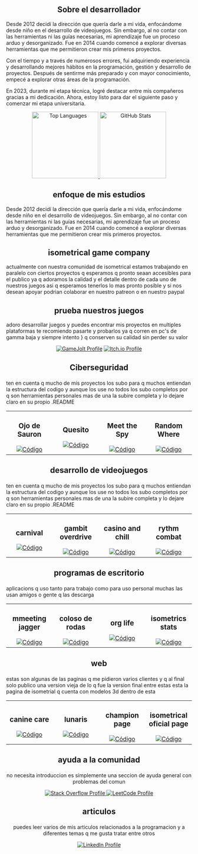 
<!-- Sobre mí -->
<section> <h1 align="center"> Sobre el desarrollador </h1>
  
<p>
    Desde 2012 decidí la dirección que quería darle a mi vida, enfocándome desde niño en el desarrollo de videojuegos. 
    Sin embargo, al no contar con las herramientas ni las guías necesarias, mi aprendizaje fue un proceso arduo y 
    desorganizado. Fue en 2014 cuando comencé a explorar diversas herramientas que me permitieron crear mis primeros 
    proyectos.
</p>
  
<p>
    Con el tiempo y a través de numerosos errores, fui adquiriendo experiencia y desarrollando mejores hábitos en la 
    programación, gestión y desarrollo de proyectos. Después de sentirme más preparado y con mayor conocimiento, empecé 
    a explorar otras áreas de la programación.
</p>

<p>
    En 2023, durante mi etapa técnica, logré destacar entre mis compañeros gracias a mi dedicación. Ahora, estoy listo 
    para dar el siguiente paso y comenzar mi etapa universitaria.
</p>

</section>

<!--estadisticas github -->
<p align="center">
  
<a href="https://github.com/miguelacaceresrios">
  <img height="180em" src="https://github-readme-stats.vercel.app/api/top-langs/?username=miguelacaceresrios&layout=compact&langs_count=8&theme=dark" alt="Top Languages"/> </a>
  
<a href="https://github.com/miguelacaceresrios">
  <img height="180em" src="https://github-readme-stats-eight-theta.vercel.app/api?username=miguelacaceresrios&show_icons=true&theme=dark&include_all_commits=true&count_private=true" alt="GitHub Stats"/> </a></p> 
 
        
<!-- preparacion academica -->
<section><h1 align="center">enfoque de mis estudios</h1>
  
<p>
    Desde 2012 decidí la dirección que quería darle a mi vida, enfocándome desde niño en el desarrollo de videojuegos. 
    Sin embargo, al no contar con las herramientas ni las guías necesarias, mi aprendizaje fue un proceso arduo y 
    desorganizado. Fue en 2014 cuando comencé a explorar diversas herramientas que me permitieron crear mis primeros 
    proyectos.
</p>
  
</section>

<!-- info relacion proyectos -->
<section>
  
<h1 align="center"> isometrical game company </h1>
  
<p>
   actualmente con nuestra comunidad de isometrical estamos trabajando en paralelo con ciertos proyectos q esperamos q pronto seaan 
   accesibles para el publico ya q adoramos la calidad y el detalle dentro de cada uno de nuestros juegos asi q esperamos tenerlos lo 
   mas pronto posible y si nos desean apoyar podrian colaborar en nuestro patreon o en nuestro paypal
</p>

</section> 




<!-- badges proyectos -->


<section>
  
<h1 align="center"> prueba nuestros juegos </h1>
  
<p>
  adoro desarrollar juegos y puedes encontrar mis proyectos en multiples plataformas 
  te recomiendo pasarte y probarlos ya q corren en pc's de gamma baja y siempre intento }
  q conserven su calidad sin perder su valor 
</p>

<p align=center>
  <a href="https://gamejolt.com/@miguelangelcaceresrios" target="_blank">
    <img src="https://img.shields.io/badge/GameJolt-Profile-blue?style=for-the-badge&logo=gamejolt&logoColor=white" alt="GameJolt Profile"></a>

<a href="https://miguelacaceresrios.itch.io/" target="_blank">
  <img src="https://img.shields.io/badge/Itch.io-Profile-pink?style=for-the-badge&logo=itch.io&logoColor=white" alt="Itch.io Profile"></a> </p>

</section>

<!-- software -->
<section>
  
<h1><p align="center">Ciberseguridad</p></h1>

<p>
  ten en cuenta q mucho de mis proyectos los subo para q muchos entiendan la 
  estructura del codigo y aunque los use no todos los subo completos por q son 
  herramientas personales mas de una la subire completa y lo dejare claro en su 
  propio .README
</p>



      
<div align="center"> <table>  <tr> 
         
<td width="25%"> 
   <h3 align="center">Ojo de Sauron</h3> <div align="center">
      <a href="https://github.com/miguelacaceresrios/screen-logger-" target="_blank">
        <img src="https://img.shields.io/badge/CÓDIGO-ffffff?style=for-the-badge&logo=github&logoColor=black" alt="Código"></a></div></td>

    
<td width="25%">
   <h3 align="center">Quesito</h3>
      <div align="center">
          <a href="" target="_blank">
            <img src="https://img.shields.io/badge/CÓDIGO-ffffff?style=for-the-badge&logo=github&logoColor=black" alt="Código"></a></div></td>


<td width="25%">
   <h3 align="center">Meet the Spy</h3>
      <div align="center">
          <a href="" target="_blank">
            <img src="https://img.shields.io/badge/CÓDIGO-ffffff?style=for-the-badge&logo=github&logoColor=black" alt="Código"></a></div></td>


<td width="25%">
   <h3 align="center">Random Where</h3>
      <div align="center">
          <a href="" target="_blank">
            <img src="https://img.shields.io/badge/CÓDIGO-ffffff?style=for-the-badge&logo=github&logoColor=black" alt="Código"></a></div></td>

</tr></table></p></section>



<!-- videojuegos -->
<section>
  
<h1><p align="center">desarrollo de videojuegos</p></h1>

<p>
  ten en cuenta q mucho de mis proyectos los subo para q muchos entiendan la 
  estructura del codigo y aunque los use no todos los subo completos por q son 
  herramientas personales mas de una la subire completa y lo dejare claro en su 
  propio .README
</p>



      
<div align="center"> <table>  <tr> 
         
<td width="25%"> 
   <h3 align="center">carnival</h3> <div align="center">
      <a href="https://github.com/miguelacaceresrios/screen-logger-" target="_blank">
        <img src="https://img.shields.io/badge/CÓDIGO-ffffff?style=for-the-badge&logo=github&logoColor=black" alt="Código"></a></div></td>

    
<td width="25%">
   <h3 align="center">gambit overdrive</h3>
      <div align="center">
          <a href="" target="_blank">
            <img src="https://img.shields.io/badge/CÓDIGO-ffffff?style=for-the-badge&logo=github&logoColor=black" alt="Código"></a></div></td>


<td width="25%">
   <h3 align="center">casino and chill</h3>
      <div align="center">
          <a href="" target="_blank">
            <img src="https://img.shields.io/badge/CÓDIGO-ffffff?style=for-the-badge&logo=github&logoColor=black" alt="Código"></a></div></td>


<td width="25%">
   <h3 align="center">rythm combat</h3>
      <div align="center">
          <a href="" target="_blank">
            <img src="https://img.shields.io/badge/CÓDIGO-ffffff?style=for-the-badge&logo=github&logoColor=black" alt="Código"></a></div></td>

</tr></table></p></section>

<!-- escritorio -->

<section>
  
<h1><p align="center">programas de escritorio</p></h1>

<p>
  aplicacions q uso tanto para trabajo como para uso personal
  muchas las usan amigos o gente q las descarga
</p>



      
<div align="center"> <table>  <tr> 
         
<td width="25%"> 
   <h3 align="center">mmeeting jagger</h3> <div align="center">
      <a href="https://github.com/miguelacaceresrios/screen-logger-" target="_blank">
        <img src="https://img.shields.io/badge/CÓDIGO-ffffff?style=for-the-badge&logo=github&logoColor=black" alt="Código"></a></div></td>

    
<td width="25%">
   <h3 align="center">coloso de rodas</h3>
      <div align="center">
          <a href="" target="_blank">
            <img src="https://img.shields.io/badge/CÓDIGO-ffffff?style=for-the-badge&logo=github&logoColor=black" alt="Código"></a></div></td>


<td width="25%">
   <h3 align="center">org life</h3>
      <div align="center">
          <a href="" target="_blank">
            <img src="https://img.shields.io/badge/CÓDIGO-ffffff?style=for-the-badge&logo=github&logoColor=black" alt="Código"></a></div></td>


<td width="25%">
   <h3 align="center">isometrics stats</h3>
      <div align="center">
          <a href="" target="_blank">
            <img src="https://img.shields.io/badge/CÓDIGO-ffffff?style=for-the-badge&logo=github&logoColor=black" alt="Código"></a></div></td>

</tr></table></p></section>


<!-- web-->

<section>
  
<h1><p align="center">web</p></h1>

<p>
  estas son algunas de las paginas q me pidieron varios clientes y q al 
  final solo publico una version vieja de lo q fue la version final entre 
  estas esta la pagina de isometrial q cuenta con modelos 3d dentro de esta
</p>



      
<div align="center"> <table>  <tr> 
         
<td width="25%"> 
   <h3 align="center">canine care</h3> <div align="center">
      <a href="https://github.com/miguelacaceresrios/screen-logger-" target="_blank">
        <img src="https://img.shields.io/badge/CÓDIGO-ffffff?style=for-the-badge&logo=github&logoColor=black" alt="Código"></a></div></td>

    
<td width="25%">
   <h3 align="center">lunaris</h3>
      <div align="center">
          <a href="" target="_blank">
            <img src="https://img.shields.io/badge/CÓDIGO-ffffff?style=for-the-badge&logo=github&logoColor=black" alt="Código"></a></div></td>


<td width="25%">
   <h3 align="center">champion page</h3>
      <div align="center">
          <a href="" target="_blank">
            <img src="https://img.shields.io/badge/CÓDIGO-ffffff?style=for-the-badge&logo=github&logoColor=black" alt="Código"></a></div></td>


<td width="25%">
   <h3 align="center">isometrical oficial page</h3>
      <div align="center">
          <a href="" target="_blank">
            <img src="https://img.shields.io/badge/CÓDIGO-ffffff?style=for-the-badge&logo=github&logoColor=black" alt="Código"></a></div></td>
            

</tr></table></p></section>




<section align= "center">

<h1><p>ayuda a la comunidad</p></h1>

<p>
  no necesita introduccion es simplemente una seccion de ayuda general
  con problemas del comun
</p>





  <a href="https://stackoverflow.com/users/23922871" target="_blank">
    <img src="https://img.shields.io/badge/StackOverflow-Profile-orange?style=for-the-badge&logo=stackoverflow&logoColor=white" alt="Stack Overflow Profile">
  </a>
  <a href="https://leetcode.com/u/miguelacaceresrios/" target="_blank">
    <img src="https://img.shields.io/badge/LeetCode-Profile-orange?style=for-the-badge&logo=leetcode&logoColor=white" alt="LeetCode Profile">
  </a>






<!-- articulos -->

<h1><p align="center">articulos</p></h1>

<p>
  puedes leer varios de mis articulos relacionados a la programacion y a diferentes temas q me gusta tratar entre otros
</p>


  <a href="https://www.linkedin.com/in/miguelacaceresrios/" target="_blank">
    <img src="https://img.shields.io/badge/LinkedIn-Profile-blue?style=for-the-badge&logo=linkedin&logoColor=white" alt="LinkedIn Profile"></a>



</section>

